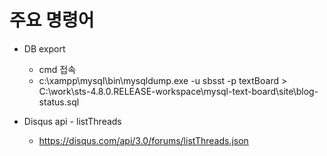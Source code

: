 # 주요 명령어
 - DB export
   - cmd 접속
   - c:\xampp\mysql\bin\mysqldump.exe -u sbsst -p textBoard > C:\work\sts-4.8.0.RELEASE-workspace\mysql-text-board\site\blog-status.sql
   
 - Disqus api - listThreads
   - https://disqus.com/api/3.0/forums/listThreads.json